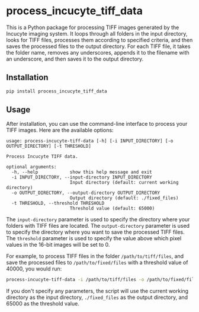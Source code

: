 # process_incucyte_tiff_data

This is a Python package for processing TIFF images generated by the Incucyte imaging system. It loops through all folders in the input directory, looks for TIFF files, processes them according to specified criteria, and then saves the processed files to the output directory. For each TIFF file, it takes the folder name, removes any underscores, appends it to the filename with an underscore, and then saves it to the output directory.

## Installation

```bash
pip install process_incucyte_tiff_data
```

## Usage
After installation, you can use the command-line interface to process your TIFF images. Here are the available options:

```
usage: process-incucyte-tiff-data [-h] [-i INPUT_DIRECTORY] [-o OUTPUT_DIRECTORY] [-t THRESHOLD]

Process Incucyte TIFF data.

optional arguments:
  -h, --help            show this help message and exit
  -i INPUT_DIRECTORY, --input-directory INPUT_DIRECTORY
                        Input directory (default: current working directory)
  -o OUTPUT_DIRECTORY, --output-directory OUTPUT_DIRECTORY
                        Output directory (default: ./fixed_files)
  -t THRESHOLD, --threshold THRESHOLD
                        Threshold value (default: 65000)
```
The `input-directory` parameter is used to specify the directory where your folders with TIFF files are located. The `output-directory` parameter is used to specify the directory where you want to save the processed TIFF files. The `threshold` parameter is used to specify the value above which pixel values in the 16-bit images will be set to 0.

For example, to process TIFF files in the folder `/path/to/tiff/files`, and save the processed files to `/path/to/fixed/files` with a threshold value of 40000, you would run:

```bash
process-incucyte-tiff-data -i /path/to/tiff/files -o /path/to/fixed/files -t 40000
```
If you don't specify any parameters, the script will use the current working directory as the input directory, `./fixed_files` as the output directory, and 65000 as the threshold value.
